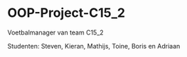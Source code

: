 OOP-Project-C15_2
=================

Voetbalmanager van team C15_2

Studenten: Steven, Kieran, Mathijs, Toine, Boris en Adriaan